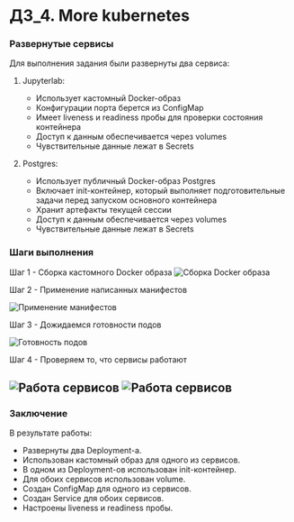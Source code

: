 # ДЗ_4. More kubernetes

###  Развернутые сервисы
Для выполнения задания были развернуты два сервиса:
1) Jupyterlab:
    - Использует кастомный Docker-образ
    - Конфигурации порта берется из ConfigMap
    - Имеет liveness и readiness пробы для проверки состояния контейнера
    - Доступ к данным обеспечивается через volumes
    - Чувствительные данные лежат в Secrets

2) Postgres:
    - Использует публичный Docker-образ Postgres
    - Включает init-контейнер, который выполняет подготовительные задачи перед запуском основного контейнера
    - Хранит артефакты текущей сессии
    - Доступ к данным обеспечивается через volumes
    - Чувствительные данные лежат в Secrets


### Шаги выполнения
Шаг 1 - Сборка кастомного Docker образа
![Сборка Docker образа](./imgs/image1.png)

Шаг 2 - Применение написанных манифестов

![Применение манифестов](./imgs/image2.png)

Шаг 3 - Дожидаемся готовности подов

![Готовность подов](./imgs/image3.png)

Шаг 4 - Проверяем то, что сервисы работают

![Работа сервисов](./imgs/image4.png)
![Работа сервисов](./imgs/image5.png)
---

### Заключение
В результате работы:
- Развернуты два Deployment-а.
- Использован кастомный образ для одного из сервисов.
- В одном из Deployment-ов использован init-контейнер.
- Для обоих сервисов использован volume.
- Создан ConfigMap для одного из сервисов.
- Создан Service для обоих сервисов.
- Настроены liveness и readiness пробы.
